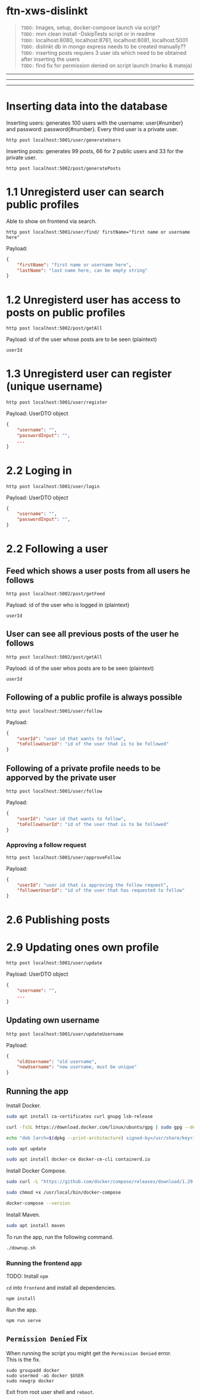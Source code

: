 # ftn-xws-dislinkt

> `TODO:` Images, setup, docker-compose launch via script?\
> `TODO:` mvn clean install -DskipTests script or in readme\
> `TODO:` localhost:8080, localhost:8761, localhost:8081, localhost:5001\
> `TODO:` dislinkt db in mongo express needs to be created manually??\
> `TODO:` inserting posts requiers 3 user ids which need to be obtained after inserting the users\
> `TODO:` find fix for permission denied on script launch (marko & mateja)
---
---
---

# Inserting data into the database
Inserting users: generates 100 users with the username: user{#number} and password: password{#number}.
Every third user is a private user.

```
http post localhost:5001/user/generateUsers
```
Inserting posts: generates 99 posts, 66 for 2 public users and 33 for the private user.

```
http post localhost:5002/post/generatePosts
```

# 1.1 Unregisterd user can search public profiles
Able to show on frontend via search.
```
http post localhost:5001/user/find/ firstName="first name or username here"
``` 
Payload: 
```json
{
	"firstName": "first name or username here",
	"lastName": "last name here, can be empty string"
}
```

# 1.2 Unregisterd user has access to posts on public profiles
```
http post localhost:5002/post/getAll
```
Payload: id of the user whose posts are to be seen (plaintext)
```plaintext
userId

```

# 1.3 Unregisterd user can register (unique username)
```
http post localhost:5001/user/register
``` 
Payload: UserDTO object
```json
{
	"username": "",
	"passwordInput": "",
	...
}
```

# 2.2 Loging in
```
http post localhost:5001/user/login
```
Payload: UserDTO object
```json
{
    "username": "",
    "passwordInput": "",
}
```

# 2.2 Following a user
## Feed which shows a user posts from all users he follows
```
http post localhost:5002/post/getFeed
```
Payload: id of the user who is logged in (plaintext)
```plaintext
userId
```
## User can see all previous posts of the user he follows
```
http post localhost:5002/post/getAll
```
Payload: id of the user whos posts are to be seen (plaintext)
```plaintext
userId
```
## Following of a public profile is always possible
```
http post localhost:5001/user/follow
```
Payload: 
```json
{
	"userId": "user id that wants to follow",
	"toFollowUserId": "id of the user that is to be followed"
}
```
## Following of a private profile needs to be apporved by the private user
```
http post localhost:5001/user/follow
```
Payload: 
```json
{
    "userId": "user id that wants to follow",
    "toFollowUserId": "id of the user that is to be followed"
}
```
### Approving a follow request
```
http post localhost:5001/user/approveFollow
```
Payload: 
```json
{
	"userId": "user id that is approving the follow request",
	"followerUserId": "id of the user that has requested to follow"
}
```

# 2.6 Publishing posts

# 2.9 Updating ones own profile
```
http post localhost:5001/user/update
```
Payload: UserDTO object
```json
{
    "username": "",
    ...
}
```
## Updating own username
```
http post localhost:5001/user/updateUsername
```
Payload: 
```json
{
	"oldUsername": "old username",
	"newUsername": "new username, must be unique"
}
```

## Running the app

Install Docker.

```bash
sudo apt install ca-certificates curl gnupg lsb-release

curl -fsSL https://download.docker.com/linux/ubuntu/gpg | sudo gpg --dearmor -o /usr/share/keyrings/docker-archive-keyring.gpg

echo "deb [arch=$(dpkg --print-architecture) signed-by=/usr/share/keyrings/docker-archive-keyring.gpg] https://download.docker.com/linux/ubuntu $(lsb_release -cs) stable" | sudo tee /etc/apt/sources.list.d/docker.list > /dev/null

sudo apt update

sudo apt install docker-ce docker-ce-cli containerd.io

```

Install Docker Compose.
```bash
sudo curl -L "https://github.com/docker/compose/releases/download/1.29.2/docker-compose-$(uname -s)-$(uname -m)" -o /usr/local/bin/docker-compose

sudo chmod +x /usr/local/bin/docker-compose

docker-compose --version
```

Install Maven.
```bash
sudo apt install maven
```

To run the app, run the following command.
```bash
./downup.sh
```

### Running the frontend app

TODO: Install `npm`

`cd` into `frontend` and install all dependencies.
```
npm install
```
Run the app.
```
npm run serve
```

## `Permission Denied` Fix
When running the script you might get the `Permission Denied` error.\
This is the fix.

```
sudo groupadd docker
sudo usermod -aG docker $USER
sudo newgrp docker 
```
Exit from root user shell and `reboot`.